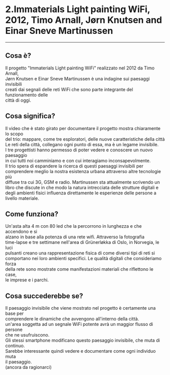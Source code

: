 # 2.Immaterials Light painting WiFi, 2012, Timo Arnall, Jørn Knutsen and Einar Sneve Martinussen

------------------------------------------------------------------------------------------------------------

## Cosa è?

Il progetto "Immaterials Light painting WiFi" realizzato nel 2012 da Timo Arnall,  
Jørn Knutsen e Einar Sneve Martinussen è una indagine sui paesaggi invisibili  
creati dai segnali delle reti WiFi che sono parte integrante del funzionamento delle  
città di oggi.

## Cosa significa?

Il video che è stato girato per documentare il progetto mostra chiaramente lo scopo  
del trio: mappare, come tre esploratori, delle nuove caratteristiche della città  
Le reti della città, collegano ogni punto di essa, ma è un legame invisibile.  
I tre progettisti hanno permesso di poter vedere e conoscere un nuovo paesaggio  
in cui tutti noi camminiamo e con cui interagiamo inconsapevolmente.  
Il trio spera di espandere la ricerca di questi paesaggi invisibili per  
comprendere meglio la nostra esistenza urbana attraverso altre tecnologie più  
diffuse tra cui 3G, GSM e radio. Martinussen sta attualmente scrivendo un  
libro che discute in che modo la natura intrecciata delle strutture digitali e  
degli ambienti fisici influenza direttamente le esperienze delle persone a livello materiale.

## Come funziona?

Un'asta alta 4 m con 80 led che la percorrono in lunghezza e che accendono e si  
alzano in base alla potenza di una rete wifi. Attraverso la fotografia  
time-lapse e tre settimane nell'area di Grünerløkka di Oslo, in Norvegia, le luci  
pulsanti creano una rappresentazione fisica di come diversi tipi di reti si  
comportano nei loro ambienti specifici. Le qualità digitali che consideriamo forza  
della rete sono mostrate come manifestazioni materiali che riflettono le case,  
le imprese e i parchi.

## Cosa succederebbe se?

Il paesaggio invisibile che viene mostrato nel progetto è certamente una base per  
comprendere le dinamiche che avvengono all'interno della città.  
un'area soggetta ad un segnale WiFi potente avrà un maggior flusso di persone  
che ne usufruiscono.  
Gli stessi smartphone modificano questo paesaggio invisibile, che muta di continuo.  
Sarebbe interessante quindi vedere e documentare come ogni individuo muta  
il paesaggio.  
(ancora da ragionarci)
